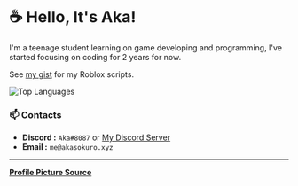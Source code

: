 # ☕ Hello, It's Aka!

I'm a teenage student learning on game developing and programming, I've started focusing on coding for 2 years for now.

See [my gist](https://gist.github.com/AkaSokuro) for my Roblox scripts.

![Top Languages](https://github-readme-stats.vercel.app/api/top-langs/?username=akasokuro&theme=github_dark&border_color=5F5F5F)

### 📫 Contacts
- **Discord :** `Aka#8087` or [My Discord Server](https://discord.gg/QjZRfZv3gE)
- **Email :** `me@akasokuro.xyz`

---
**[Profile Picture Source](https://twitter.com/gyaheung/status/1581883493394526208)**



<!-- Hello -->
